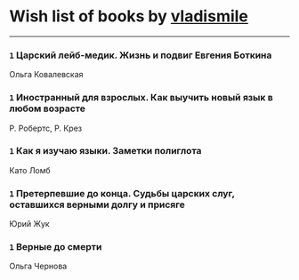 # Wish list of books by [vladismile](https://www.facebook.com/app_scoped_user_id/1467491296661560/)
---

### `1` Царский лейб-медик. Жизнь и подвиг Евгения Боткина
Ольга Ковалевская

### `1` Иностранный для взрослых. Как выучить новый язык в любом возрасте
Р. Робертс, Р. Крез

### `1` Как я изучаю языки. Заметки полиглота
Като Ломб

### `1` Претерпевшие до конца. Судьбы царских слуг, оставшихся верными долгу и присяге
Юрий Жук

### `1` Верные до смерти
Ольга Чернова

